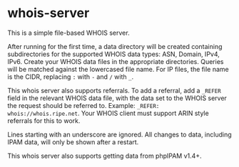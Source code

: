 # whois-server

This is a simple file-based WHOIS server.

After running for the first time, a data directory will be created containing subdirectories for the supported WHOIS data types: ASN, Domain, IPv4, IPv6. Create your WHOIS data files in the appropriate directories. Queries will be matched against the lowercased file name. For IP files, the file name is the CIDR, replacing `:` with `-` and `/` with `_`.

This whois server also supports referrals. To add a referral, add a `_REFER` field in the relevant WHOIS data file, with the data set to the WHOIS server the request should be referred to. Example: `_REFER: whois://whois.ripe.net`. Your WHOIS client must support ARIN style referrals for this to work.

Lines starting with an underscore are ignored. All changes to data, including IPAM data, will only be shown after a restart.

This whois server also supports getting data from phpIPAM v1.4+.